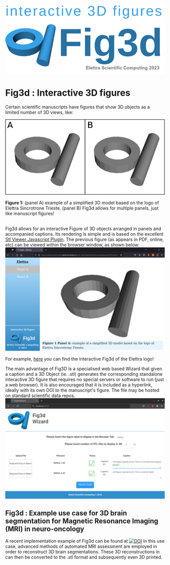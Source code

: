 <div align="left">  
  
<p align="center">
  <img src=https://github.com/ElettraSciComp/Fig3d/blob/main/images/logo_small.png alt="logo"/>
</p>

# Fig3d : Interactive 3D figures

Certain scientific manuscripts have figures that show 3D objects as a limited number of 3D views, like:

<p align="center">
  <img src=https://github.com/ElettraSciComp/Fig3d/blob/main/images/basic_figure.png alt="basic_figure"/>
</p>

<b>Figure 1:</b> (panel A) example of a simplified 3D model based on the logo of Elettra Sincrotrone Trieste. (panel B) Fig3d allows for multiple panels, just like manuscript figures!<br></br>

Fig3d allows for an interactive Figure of 3D objects arranged in panels and accompanied captions. Its rendering is simple and is based on the excellent [Stl Viewer Javascript Plugin](https://www.viewstl.com/plugin/). The previous figure (as appears in PDF, online, etc) can be viewed within the browser window, as shown below: 
<img src=https://github.com/ElettraSciComp/Fig3d/blob/main/images/basic_figure_screenshot.png alt="basic_figure_screenshot"/>

For example, [here](https://download2.grid.elettra.trieste.it/prox_8t4H3EybKLeTZAhSTDXZPUYylfwnxidd/Elettra3D_logo/Elettra3D_logo_v3/rawdata/fig3D_elettra/) you can find the interactive Fig3d of the Elettra logo!

The main advantage of Fig3D is a specialised web based Wizard that given a caption and a 3D Object (ie. .stl) generates the corresponding standalone interactive 3D figure that requires no special servers or software to run (just a web browser). It is also encouraged that it is included as a hyperlink, ideally with its own DOI to the manuscript's figure. The file may be hosted on standard scientific data repos.
<img src=https://github.com/ElettraSciComp/Fig3d/blob/main/images/fig3d_wizard.png alt="fig3d_wizard"/>

## Fig3d : Example use case for 3D brain segmentation for Magnetic Resonance Imaging (MRI) in neuro-oncology

A recent implementation example of Fig3d can be found at [![DOI](https://zenodo.org/badge/DOI/10.5281/zenodo.7640630.svg)](https://doi.org/10.5281/zenodo.7640630) In this use case, advanced methods of automated MRI assessment are employed in order to reconstruct 3D brain segmentations. These 3D reconstructions in can then be converted to the .stl format and subsequently even 3D printed.

</div>
